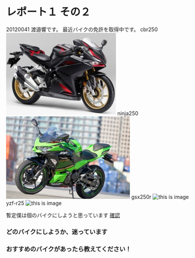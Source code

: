 # レポート１ その２

20120041 渡邉響です。
最近バイクの免許を取得中です。
cbr250
![this is image](cbr250.jpg)
ninja250
![this is image](Ninja250.jpg)
gsx250r
![this is image](https://response.jp/imgs/thumb_h2/1352593.jpg)
yzf-r25
![this is image](https://car.motor-fan.jp/images/articles/10008733/big_main10008733_20190319180216000000.JPG)

暫定僕は個のバイクにしようと思っています
[確認](https://www.l-bike.com/lbcms/wp-content/uploads/2020/03/LB084_KAWASAKI_Ninja250_01.jpg) 


### どのバイクにしようか、迷っています
### おすすめのバイクがあったら教えてください！
